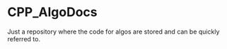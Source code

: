 # CPP_AlgoDocs
Just a repository where the code for algos are stored and can be quickly referred to.

